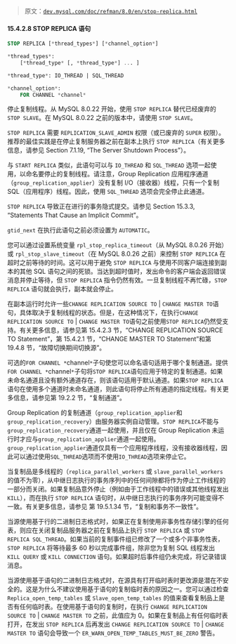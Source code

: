 > 原文：[`dev.mysql.com/doc/refman/8.0/en/stop-replica.html`](https://dev.mysql.com/doc/refman/8.0/en/stop-replica.html)

#### 15.4.2.8 STOP REPLICA 语句

```sql
STOP REPLICA [*thread_types*] [*channel_option*]

*thread_types*:
    [*thread_type* [, *thread_type*] ... ]

*thread_type*: IO_THREAD | SQL_THREAD

*channel_option*:
    FOR CHANNEL *channel*
```

停止复制线程。从 MySQL 8.0.22 开始，使用 `STOP REPLICA` 替代已经废弃的 `STOP SLAVE`。在 MySQL 8.0.22 之前的版本中，请使用 `STOP SLAVE`。

`STOP REPLICA` 需要 `REPLICATION_SLAVE_ADMIN` 权限（或已废弃的 `SUPER` 权限）。推荐的最佳实践是在停止复制服务器之前在副本上执行 `STOP REPLICA`（有关更多信息，请参见 Section 7.1.19, “The Server Shutdown Process”）。

与 `START REPLICA` 类似，此语句可以与 `IO_THREAD` 和 `SQL_THREAD` 选项一起使用，以命名要停止的复制线程。请注意，Group Replication 应用程序通道（`group_replication_applier`）没有复制 I/O（接收器）线程，只有一个复制 SQL（应用程序）线程。因此，使用 `SQL_THREAD` 选项会完全停止此通道。

`STOP REPLICA` 导致正在进行的事务隐式提交。请参见 Section 15.3.3, “Statements That Cause an Implicit Commit”。

`gtid_next` 在执行此语句之前必须设置为 `AUTOMATIC`。

您可以通过设置系统变量 `rpl_stop_replica_timeout`（从 MySQL 8.0.26 开始）或 `rpl_stop_slave_timeout`（在 MySQL 8.0.26 之前）来控制 `STOP REPLICA` 在超时之前等待的时间。这可以用于避免 `STOP REPLICA` 与使用不同客户端连接到副本的其他 SQL 语句之间的死锁。当达到超时值时，发出命令的客户端会返回错误消息并停止等待，但 `STOP REPLICA` 指令仍然有效。一旦复制线程不再忙碌，`STOP REPLICA` 语句就会执行，副本就会停止。

在副本运行时允许一些`CHANGE REPLICATION SOURCE TO` | `CHANGE MASTER TO`语句，具体取决于复制线程的状态。但是，在这种情况下，在执行`CHANGE REPLICATION SOURCE TO` | `CHANGE MASTER TO`语句之前使用`STOP REPLICA`仍然受支持。有关更多信息，请参见第 15.4.2.3 节，“CHANGE REPLICATION SOURCE TO Statement”，第 15.4.2.1 节，“CHANGE MASTER TO Statement”和第 19.4.8 节，“故障切换期间切换源”。

可选的`FOR CHANNEL *`channel`*`子句使您可以命名语句适用于哪个复制通道。提供`FOR CHANNEL *`channel`*`子句将`STOP REPLICA`语句应用于特定的复制通道。如果未命名通道且没有额外通道存在，则该语句适用于默认通道。如果`STOP REPLICA`语句在使用多个通道时未命名通道，则此语句将停止所有通道的指定线程。有关更多信息，请参见第 19.2.2 节，“复制通道”。

Group Replication 的复制通道（`group_replication_applier`和`group_replication_recovery`）由服务器实例自动管理。`STOP REPLICA`不能与`group_replication_recovery`通道一起使用，并且仅在 Group Replication 未运行时才应与`group_replication_applier`通道一起使用。`group_replication_applier`通道仅具有一个应用程序线程，没有接收器线程，因此可以通过使用`SQL_THREAD`选项而不使用`IO_THREAD`选项来停止它。

当复制品是多线程的（`replica_parallel_workers` 或 `slave_parallel_workers` 的值不为零），从中继日志执行的事务序列中的任何间隙都将作为停止工作线程的一部分而关闭。如果复制品意外停止（例如由于工作线程中的错误或其他线程发出 `KILL`），而在执行 `STOP REPLICA` 语句时，从中继日志执行的事务序列可能变得不一致。有关更多信息，请参见 第 19.5.1.34 节，“复制和事务不一致性”。

当源使用基于行的二进制日志格式时，如果正在复制使用非事务性存储引擎的任何表，则应在关闭复制品服务器之前在复制品上执行 `STOP REPLICA` 或 `STOP REPLICA SQL_THREAD`。如果当前的复制事件组已修改了一个或多个非事务性表，`STOP REPLICA` 将等待最多 60 秒以完成事件组，除非您为复制 SQL 线程发出 `KILL QUERY` 或 `KILL CONNECTION` 语句。如果超时后事件组仍未完成，将记录错误消息。

当源使用基于语句的二进制日志格式时，在源具有打开临时表时更改源是潜在不安全的。这是为什么不建议使用基于语句的复制临时表的原因之一。您可以通过检查 `Replica_open_temp_tables` 或 `Slave_open_temp_tables` 的值来查看复制品上是否有任何临时表。在使用基于语句的复制时，在执行 `CHANGE REPLICATION SOURCE TO` | `CHANGE MASTER TO` 之前，此值应为 0。如果在复制品上有任何临时表打开，在发出 `STOP REPLICA` 后再发出 `CHANGE REPLICATION SOURCE TO` | `CHANGE MASTER TO` 语句会导致一个 `ER_WARN_OPEN_TEMP_TABLES_MUST_BE_ZERO` 警告。
